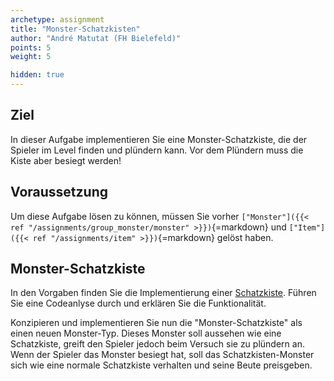 ```yaml
---
archetype: assignment
title: "Monster-Schatzkisten"
author: "André Matutat (FH Bielefeld)"
points: 5
weight: 5

hidden: true
---
```


## Ziel

In dieser Aufgabe implementieren Sie eine Monster-Schatzkiste, die der Spieler im Level finden und plündern kann. Vor dem Plündern muss die Kiste aber besiegt werden!

## Voraussetzung

Um diese Aufgabe lösen zu können, müssen Sie vorher `["Monster"]({{< ref "/assignments/group_monster/monster" >}})`{=markdown} und `["Item"]({{< ref "/assignments/item" >}})`{=markdown} gelöst haben.

## Monster-Schatzkiste

In den Vorgaben finden Sie die Implementierung einer [Schatzkiste](https://github.com/Programmiermethoden/Dungeon/blob/master/game/src/ecs/entities/Chest.java). Führen Sie eine Codeanlyse durch und erklären Sie die Funktionalität. 

Konzipieren und implementieren Sie nun die "Monster-Schatzkiste" als einen neuen Monster-Typ.
Dieses Monster soll aussehen wie eine Schatzkiste, greift den Spieler jedoch beim Versuch sie zu plündern an. 
Wenn der Spieler das Monster besiegt hat, soll das Schatzkisten-Monster sich wie eine normale Schatzkiste verhalten und seine Beute preisgeben. 
